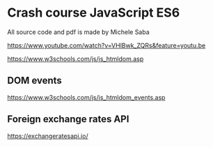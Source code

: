 # Crash course JavaScript ES6
All source code and pdf is made by Michele Saba

https://www.youtube.com/watch?v=VHlBwk_ZQRs&feature=youtu.be


https://www.w3schools.com/js/js_htmldom.asp

## DOM events

https://www.w3schools.com/js/js_htmldom_events.asp


## Foreign exchange rates API

https://exchangeratesapi.io/